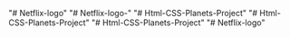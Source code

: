"# Netflix-logo" 
"# Netflix-logo-" 
"# Html-CSS-Planets-Project" 
"# Html-CSS-Planets-Project" 
"# Html-CSS-Planets-Project" 
"# Netflix-logo" 
